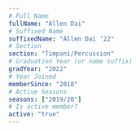 ```yaml
---
# Full Name
fullName: "Allen Dai"
# Suffixed Name
suffixedName: "Allen Dai ’22"
# Section
section: "Timpani/Percussion"
# Graduation Year (or name suffix)
gradYear: "2022"
# Year Joined
memberSince: "2018"
# Active Seasons
seasons: ["2019/20"]
# Is active member?
active: "true"
---
```


